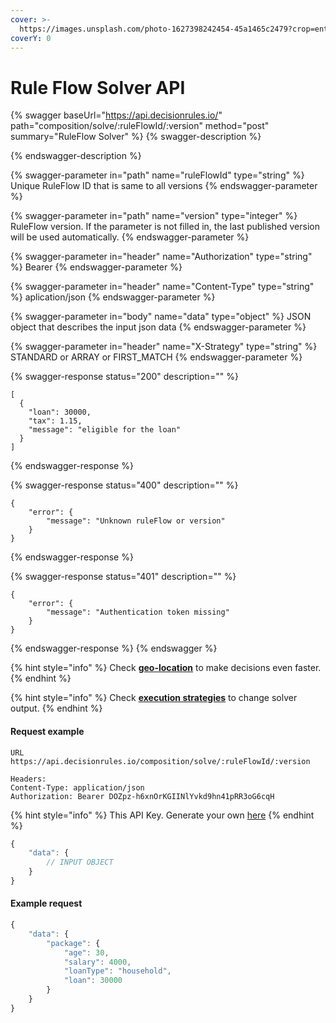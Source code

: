 ```yaml
---
cover: >-
  https://images.unsplash.com/photo-1627398242454-45a1465c2479?crop=entropy&cs=srgb&fm=jpg&ixid=MnwxOTcwMjR8MHwxfHNlYXJjaHwzfHxqYXZhc2NyaXB0fGVufDB8fHx8MTYzNjk4Njk4Mg&ixlib=rb-1.2.1&q=85
coverY: 0
---
```


# Rule Flow Solver API

{% swagger baseUrl="https://api.decisionrules.io/" path="composition/solve/:ruleFlowId/:version" method="post" summary="RuleFlow Solver" %}
{% swagger-description %}

{% endswagger-description %}

{% swagger-parameter in="path" name="ruleFlowId" type="string" %}
Unique RuleFlow ID that is same to all versions
{% endswagger-parameter %}

{% swagger-parameter in="path" name="version" type="integer" %}
RuleFlow version. If the parameter is not filled in, the last published version will be used automatically.
{% endswagger-parameter %}

{% swagger-parameter in="header" name="Authorization" type="string" %}
Bearer <Token>
{% endswagger-parameter %}

{% swagger-parameter in="header" name="Content-Type" type="string" %}
aplication/json
{% endswagger-parameter %}

{% swagger-parameter in="body" name="data" type="object" %}
JSON object that describes the input json data
{% endswagger-parameter %}

{% swagger-parameter in="header" name="X-Strategy" type="string" %}
STANDARD or ARRAY or FIRST_MATCH
{% endswagger-parameter %}

{% swagger-response status="200" description="" %}
```
[
  {
    "loan": 30000,
    "tax": 1.15,
    "message": "eligible for the loan"
  }
]
```
{% endswagger-response %}

{% swagger-response status="400" description="" %}
```
{
    "error": {
        "message": "Unknown ruleFlow or version"
    }
}
```
{% endswagger-response %}

{% swagger-response status="401" description="" %}
```
{
    "error": {
        "message": "Authentication token missing"
    }
}
```
{% endswagger-response %}
{% endswagger %}

{% hint style="info" %}
Check [**geo-location**](geo-location.md) to make decisions even faster.
{% endhint %}

{% hint style="info" %}
Check [**execution strategies**](../other/execution-strategy.md) to change solver output.
{% endhint %}

#### Request example

```http
URL
https://api.decisionrules.io/composition/solve/:ruleFlowId/:version

Headers:
Content-Type: application/json
Authorization: Bearer DOZpz-h6xnOrKGIINlYvkd9hn41pRR3oG6cqH
```

{% hint style="info" %}
This API Key. Generate your own [here](https://app.decisiongrid.io/api-keys)
{% endhint %}

```javascript
{
    "data": {
        // INPUT OBJECT
    }
}
```

#### Example request

```javascript
{
    "data": {
        "package": {
            "age": 30,
            "salary": 4000,
            "loanType": "household",
            "loan": 30000
        }
    }
}
```

